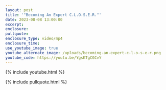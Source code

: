 ```yaml
---
layout: post
title: '"Becoming An Expert C.L.O.S.E.R."'
date: 2023-08-08 13:00:00
excerpt:
enclosure:
pullquote:
enclosure_type: video/mp4
enclosure_time:
use_youtube_image: true
youtube_alternate_image: /uploads/becoming-an-expert-c-l-o-s-e-r.png
youtube_code: https://youtu.be/YgsKTgCGCvY
---
```

{% include youtube.html %}

{% include pullquote.html %}
